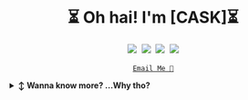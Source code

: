 <!-- Title -->
<h1 align="center" title="Hey!">⏳ Oh hai! I'm [CASK]⏳</h1>

<!-- Social Links-->
<p align="center">
   <kbd>
  <a href="https://twitter.com/CaskJT" title="Twitter - @CaskJT"><img src="https://img.shields.io/badge/-@CaskJT-00acee?style=flat&logo=Twitter&logoColor=white" /></a>
  <a href="https://www.linkedin.com/in/linkedcask" title="LinkedIn - Alicia Sykes"><img src="https://img.shields.io/badge/-Cask J. Thomson-0072b1?style=flat&logo=Linkedin&logoColor=white" /></a>
  <a href="https://github.com/CASKexe" title="GitHub - @CASKexe"><img src="https://img.shields.io/badge/-CASKexe-3a3a3a?style=flat&logo=GitHub&logoColor=white" /></a>
    <a href="https://CASK.zone" title="My website / random blog"><img src="https://img.shields.io/badge/web/blog-CASK.zone-blue" /></a>
  </kbd>
</p>

<!-- Email -->
<p align="center">
<a href="mailto:exe@cask.zone" title="Email Address"><code>Email Me 📧</code></a>
</p>
   
<!-- collapsible -->  
<details>
   <summary><b>↕️ Wanna know more? ...Why tho?</b></summary>
   
   <br>
   
<!-- About -->
<details>
<b>👤 Who?</b>
    <p>
      <img align="left" width="250" src="https://github.com/Caskexe/CASKexe/blob/main/cask-becomes-the-tree.png" alt="Cask J. Thomson" />
      
<blockquote>
I am Callum Cask-Joseph Thomson. Most people call me Cask!

At the age of 15, I embarked on my career by founding a web design business that specialized in comprehensive branding solutions, encompassing logos, design, and brand identities. My love for media and music had already been kindled during childhood, where I spent most of my time designing album covers and band logos.

Since then, I have created and developed multiple brands, products, and applications, while also working as a system administrator for both local and remote data centres. My fervour for cybersecurity led me to write a book on the topic, titled Under Constant Supervision.

I possess a keen attention to detail when it comes to digital "hygiene" and have established various folder structures and file naming conventions. These methods may prove beneficial to you or spark inspiration for developing your own system...or not 😂

When I'm not engrossed in the digital realm, you can find me at a synthesizer or an old analog sound desk, surrounded by reel-to-reels and vintage equipment. My growing passion for high-resolution audio and the interplay between analog and digital sound only continues to expand.
</blockquote>
